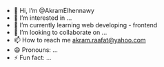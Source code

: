 - 👋 Hi, I’m @AkramElhennawy
- 👀 I’m interested in ...
- 🌱 I’m currently learning web developing - frontend
- 💞️ I’m looking to collaborate on ...
- 📫 How to reach me akram.raafat@yahoo.com
- 😄 Pronouns: ...
- ⚡ Fun fact: ...

<!---
AkramElhennawy/AkramElhennawy is a ✨ special ✨ repository because its `README.md` (this file) appears on your GitHub profile.
You can click the Preview link to take a look at your changes.
--->
